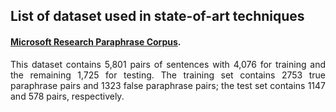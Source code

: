 
## List of dataset used in state-of-art techniques
#### [Microsoft Research Paraphrase Corpus](https://www.microsoft.com/en-us/download/details.aspx?id=52398).

<p align='justify'>
This dataset contains 5,801 pairs of sentences with 4,076 for training and the remaining 1,725 for testing. The training set contains 2753 true paraphrase pairs and 1323 false paraphrase pairs; the test set contains 1147 and 578 pairs, respectively.
<p align='justify'>
